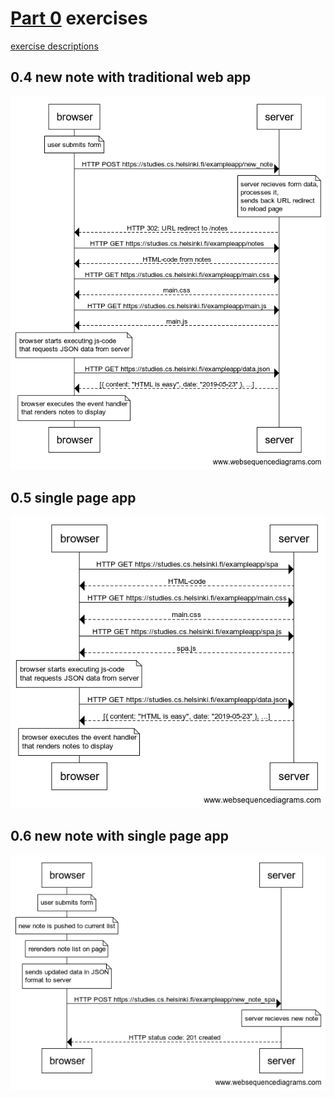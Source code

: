 # [Part 0](https://fullstackopen.com/en/part0) exercises

[exercise descriptions](https://fullstackopen.com/en/part0/fundamentals_of_web_apps#exercises-0-1-0-6)

## 0.4 new note with traditional web app

![0.4 new note](https://github.com/mkcyoung/fullstack-helsinki/blob/main/part0/0_4_new_note.png)

## 0.5 single page app

![0.5 spa](https://github.com/mkcyoung/fullstack-helsinki/blob/main/part0/0_5_new_note.png)

## 0.6 new note with single page app

![0.6 spa](https://github.com/mkcyoung/fullstack-helsinki/blob/main/part0/0_6_new_note.png)



